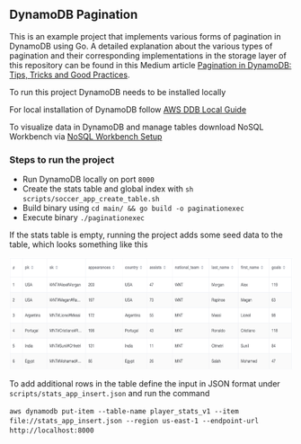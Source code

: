 ## DynamoDB Pagination

This is an example project that implements various forms of pagination in DynamoDB using Go. A detailed explanation about the various types of pagination and their corresponding implementations in the storage layer of this repository can be found in this Medium article  [Pagination in DynamoDB: Tips, Tricks and Good Practices](https://medium.com/@rahul.advani07/pagination-in-dynamodb-tips-tricks-and-good-practices-3c40edd479b0).

To run this project DynamoDB needs to be installed locally

For local installation of DynamoDB follow [AWS DDB Local Guide](https://docs.aws.amazon.com/amazondynamodb/latest/developerguide/DynamoDBLocal.DownloadingAndRunning.html)

To visualize data in DynamoDB and manage tables download NoSQL Workbench via [NoSQL Workbench Setup](https://docs.aws.amazon.com/amazondynamodb/latest/developerguide/workbench.settingup.html)

### Steps to run the project

* Run DynamoDB locally on port `8000`
* Create the stats table and global index with `sh scripts/soccer_app_create_table.sh`
* Build binary using `cd main/ && go build -o paginationexec`
* Execute binary `./paginationexec`

If the stats table is empty, running the project adds some seed data to the table, which looks something like this

<img src="img.png" width="600" height="200" />

To add additional rows in the table define the input in JSON format under `scripts/stats_app_insert.json` and run the command

`aws dynamodb put-item --table-name player_stats_v1 --item file://stats_app_insert.json --region us-east-1 --endpoint-url http://localhost:8000`